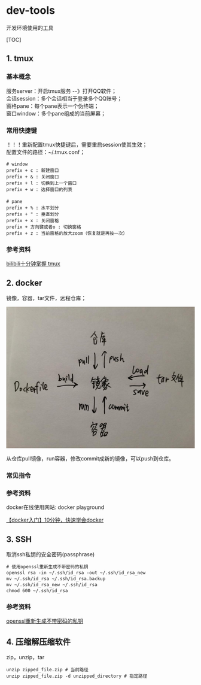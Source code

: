 # dev-tools

开发环境使用的工具

[TOC]

## 1. tmux

### 基本概念

服务server：开启tmux服务 --》打开QQ软件；  
会话session：多个会话相当于登录多个QQ账号；  
窗格pane：每个pane表示一个伪终端；  
窗口window：多个pane组成的当前屏幕；  

### 常用快捷键
！！！重新配置tmux快捷键后，需要重启session使其生效；  
配置文件的路径：~/.tmux.conf；  

```shell
# window
prefix + c : 新建窗口
prefix + & : 关闭窗口
prefix + l : 切换到上一个窗口
prefix + w : 选择窗口的列表

# pane
prefix + % : 水平划分
prefix + " : 垂直划分
prefix + x : 关闭窗格
prefix + 方向键或者o : 切换窗格
prefix + z : 当前窗格的放大zoom（恢复就是再按一次）
```
### 参考资料

[bilibili十分钟掌握 tmux](https://www.bilibili.com/video/BV1ab411J7xT?from=search&seid=6153849982347372287)

## 2. docker

镜像，容器，tar文件，远程仓库；  

![关系](./support_files/docker.jpeg)

从仓库pull镜像，run容器，修改commit成新的镜像，可以push到仓库。

### 常见指令

### 参考资料

docker在线使用网站: docker playground  

[【docker入门】10分钟，快速学会docker](https://www.bilibili.com/video/BV1R4411F7t9?from=search&seid=12140693276330420335)

## 3. SSH

取消ssh私钥的安全密码(passphrase)

```shell
# 使用openssl重新生成不带密码的私钥
openssl rsa -in ~/.ssh/id_rsa -out ~/.ssh/id_rsa_new
mv ~/.ssh/id_rsa ~/.ssh/id_rsa.backup
mv ~/.ssh/id_rsa_new ~/.ssh/id_rsa
chmod 600 ~/.ssh/id_rsa
```
### 参考资料
[openssl重新生成不带密码的私钥](https://www.jianshu.com/p/9c646aceaa65)

## 4. 压缩解压缩软件
zip，unzip，tar
```shell
unzip zipped_file.zip # 当前路径
unzip zipped_file.zip -d unzipped_directory # 指定路径
```